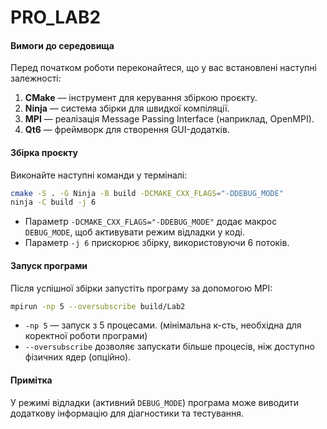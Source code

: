 # PRO_LAB2

#### Вимоги до середовища

Перед початком роботи переконайтеся, що у вас встановлені наступні залежності:

1. **CMake** — інструмент для керування збіркою проєкту.
2. **Ninja** — система збірки для швидкої компіляції.
3. **MPI** — реалізація Message Passing Interface (наприклад, OpenMPI).
4. **Qt6** — фреймворк для створення GUI-додатків.

#### Збірка проєкту

Виконайте наступні команди у терміналі:

```bash
cmake -S . -G Ninja -B build -DCMAKE_CXX_FLAGS="-DDEBUG_MODE"
ninja -C build -j 6
```

- Параметр `-DCMAKE_CXX_FLAGS="-DDEBUG_MODE"` додає макрос `DEBUG_MODE`, щоб активувати режим відладки у коді.
- Параметр `-j 6` прискорює збірку, використовуючи 6 потоків.

#### Запуск програми

Після успішної збірки запустіть програму за допомогою MPI:

```bash
mpirun -np 5 --oversubscribe build/Lab2
```

- `-np 5` — запуск з 5 процесами. (мінімальна к-сть, необхідна для коректної роботи програми)
- `--oversubscribe` дозволяє запускати більше процесів, ніж доступно фізичних ядер (опційно).

#### Примітка

У режимі відладки (активний `DEBUG_MODE`) програма може виводити додаткову інформацію для діагностики та тестування.